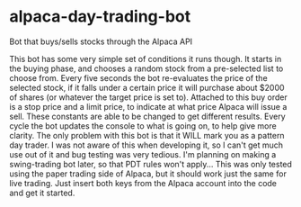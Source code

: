 # alpaca-day-trading-bot
Bot that buys/sells stocks through the Alpaca API

This bot has some very simple set of conditions it runs though. It starts in the buying phase, and chooses a random stock from a pre-selected list to choose from. Every five seconds the bot re-evaluates the price of the selected stock, if it falls under a certain price it will purchase about $2000 of shares (or whatever the target price is set to). Attached to this buy order is a stop price and a limit price, to indicate at what price Alpaca will issue a sell. These constants are able to be changed to get different results.
Every cycle the bot updates the console to what is going on, to help give more clarity.
The only problem with this bot is that it WILL mark you as a pattern day trader. I was not aware of this when developing it, so I can't get much use out of it and bug testing was very tedious. I'm planning on making a swing-trading bot later, so that PDT rules won't apply...
This was only tested using the paper trading side of Alpaca, but it should work just the same for live trading. Just insert both keys from the Alpaca account into the code and get it started.
